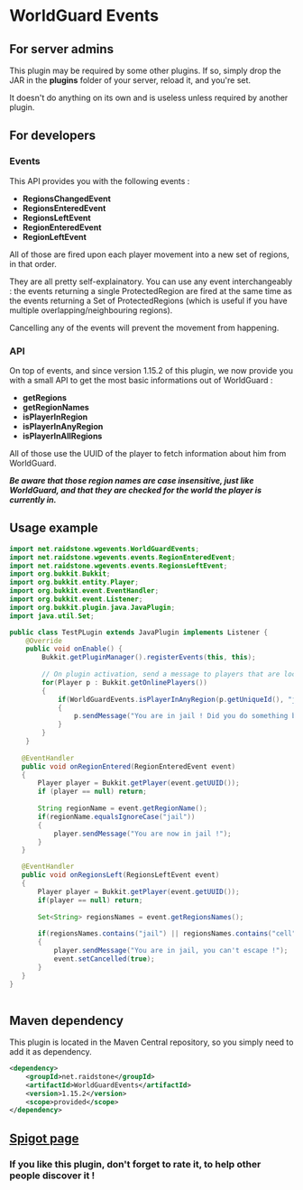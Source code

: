 # WorldGuard Events
## For server admins

This plugin may be required by some other plugins. If so, simply drop the JAR in the **plugins** folder of your server, reload it, and you're set.

  It doesn't do anything on its own and is useless unless required by another plugin.

## For developers
### Events
This API provides you with the following events :

   - **RegionsChangedEvent**
   - **RegionsEnteredEvent**
   - **RegionsLeftEvent**
   - **RegionEnteredEvent**
   - **RegionLeftEvent**

All of those are fired upon each player movement into a new set of regions, in that order.

They are all pretty self-explainatory. You can use any event interchangeably : the events returning a single ProtectedRegion are fired at the same time as the events returning a Set of ProtectedRegions (which is useful if you have multiple overlapping/neighbouring regions).

Cancelling any of the events will prevent the movement from happening.

### API
On top of events, and since version 1.15.2 of this plugin, we now provide you with a small API to get the most basic informations out of WorldGuard :

   - **getRegions**
   - **getRegionNames**
   - **isPlayerInRegion**
   - **isPlayerInAnyRegion**
   - **isPlayerInAllRegions**

All of those use the UUID of the player to fetch information about him from WorldGuard.

***Be aware that those region names are case insensitive, just like WorldGuard, and that they are checked for the world the player is currently in.***
## Usage example

```java
import net.raidstone.wgevents.WorldGuardEvents;
import net.raidstone.wgevents.events.RegionEnteredEvent;
import net.raidstone.wgevents.events.RegionsLeftEvent;
import org.bukkit.Bukkit;
import org.bukkit.entity.Player;
import org.bukkit.event.EventHandler;
import org.bukkit.event.Listener;
import org.bukkit.plugin.java.JavaPlugin;
import java.util.Set;

public class TestPLugin extends JavaPlugin implements Listener {
    @Override
    public void onEnable() {
        Bukkit.getPluginManager().registerEvents(this, this);
     
        // On plugin activation, send a message to players that are located in a jail.
        for(Player p : Bukkit.getOnlinePlayers())
        {
            if(WorldGuardEvents.isPlayerInAnyRegion(p.getUniqueId(), "jail", "cell"))
            {
                p.sendMessage("You are in jail ! Did you do something bad ?");
            }
        }
    }
 
   @EventHandler
   public void onRegionEntered(RegionEnteredEvent event)
   {
       Player player = Bukkit.getPlayer(event.getUUID());
       if (player == null) return;
     
       String regionName = event.getRegionName();
       if(regionName.equalsIgnoreCase("jail"))
       {
           player.sendMessage("You are now in jail !");
       }
   }

   @EventHandler
   public void onRegionsLeft(RegionsLeftEvent event)
   {
       Player player = Bukkit.getPlayer(event.getUUID());
       if(player == null) return;
     
       Set<String> regionsNames = event.getRegionsNames();
     
       if(regionsNames.contains("jail") || regionsNames.contains("cell"))
       {
           player.sendMessage("You are in jail, you can't escape !");
           event.setCancelled(true);
       }
   }
}
 
```

## Maven dependency
This plugin is located in the Maven Central repository, so you simply need to add it as dependency.

```xml
<dependency>
    <groupId>net.raidstone</groupId>
    <artifactId>WorldGuardEvents</artifactId>
    <version>1.15.2</version>
    <scope>provided</scope>
</dependency>
```
    
## [Spigot page](https://www.spigotmc.org/resources/worldguard-events.65176/)

### If you like this plugin, don't forget to rate it, to help other people discover it !
